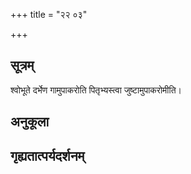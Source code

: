 +++
title = "२२ ०३"

+++
## सूत्रम्
श्वोभूते दर्भेण गामुपाकरोति पितृभ्यस्त्वा जुष्टामुपाकरोमीति।
## अनुकूला

## गृह्यतात्पर्यदर्शनम्

